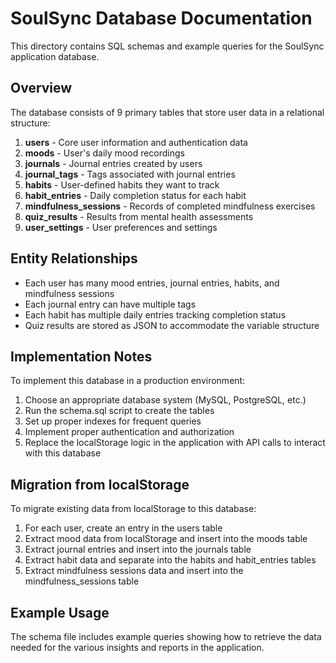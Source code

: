 
# SoulSync Database Documentation

This directory contains SQL schemas and example queries for the SoulSync application database.

## Overview

The database consists of 9 primary tables that store user data in a relational structure:

1. **users** - Core user information and authentication data
2. **moods** - User's daily mood recordings
3. **journals** - Journal entries created by users
4. **journal_tags** - Tags associated with journal entries
5. **habits** - User-defined habits they want to track
6. **habit_entries** - Daily completion status for each habit
7. **mindfulness_sessions** - Records of completed mindfulness exercises
8. **quiz_results** - Results from mental health assessments
9. **user_settings** - User preferences and settings

## Entity Relationships

- Each user has many mood entries, journal entries, habits, and mindfulness sessions
- Each journal entry can have multiple tags
- Each habit has multiple daily entries tracking completion status
- Quiz results are stored as JSON to accommodate the variable structure

## Implementation Notes

To implement this database in a production environment:

1. Choose an appropriate database system (MySQL, PostgreSQL, etc.)
2. Run the schema.sql script to create the tables
3. Set up proper indexes for frequent queries
4. Implement proper authentication and authorization
5. Replace the localStorage logic in the application with API calls to interact with this database

## Migration from localStorage

To migrate existing data from localStorage to this database:

1. For each user, create an entry in the users table
2. Extract mood data from localStorage and insert into the moods table
3. Extract journal entries and insert into the journals table
4. Extract habit data and separate into the habits and habit_entries tables
5. Extract mindfulness sessions data and insert into the mindfulness_sessions table

## Example Usage

The schema file includes example queries showing how to retrieve the data needed for the various insights and reports in the application.
